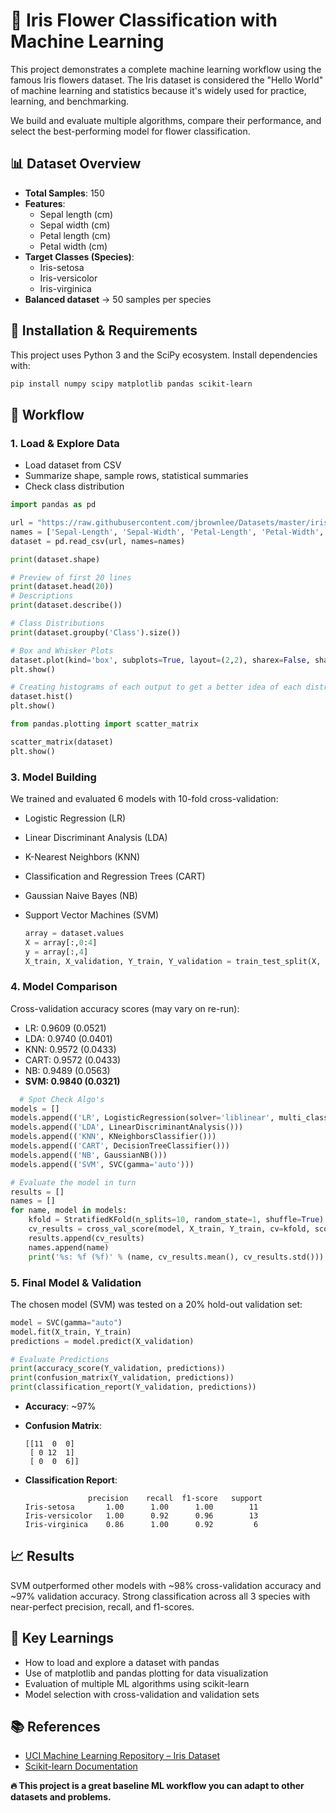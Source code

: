 # 🌸 Iris Flower Classification with Machine Learning

This project demonstrates a complete machine learning workflow using the famous Iris flowers dataset. The Iris dataset is considered the "Hello World" of machine learning and statistics because it's widely used for practice, learning, and benchmarking.

We build and evaluate multiple algorithms, compare their performance, and select the best-performing model for flower classification.

## 📊 Dataset Overview

- **Total Samples**: 150
- **Features**:
  - Sepal length (cm)
  - Sepal width (cm)
  - Petal length (cm)
  - Petal width (cm)
- **Target Classes (Species)**:
  - Iris-setosa
  - Iris-versicolor
  - Iris-virginica
- **Balanced dataset** → 50 samples per species

## 🔧 Installation & Requirements

This project uses Python 3 and the SciPy ecosystem. Install dependencies with:

```bash
pip install numpy scipy matplotlib pandas scikit-learn
```

## 🚀 Workflow

### 1. Load & Explore Data
- Load dataset from CSV
- Summarize shape, sample rows, statistical summaries
- Check class distribution

```python
import pandas as pd

url = "https://raw.githubusercontent.com/jbrownlee/Datasets/master/iris.csv"
names = ['Sepal-Length', 'Sepal-Width', 'Petal-Length', 'Petal-Width', 'Class']
dataset = pd.read_csv(url, names=names)

print(dataset.shape)

# Preview of first 20 lines
print(dataset.head(20))
# Descriptions
print(dataset.describe())

# Class Distributions
print(dataset.groupby('Class').size())
```

```python
# Box and Whisker Plots
dataset.plot(kind='box', subplots=True, layout=(2,2), sharex=False, sharey=False)
plt.show()

# Creating histograms of each output to get a better idea of each distribution
dataset.hist()
plt.show()

from pandas.plotting import scatter_matrix

scatter_matrix(dataset)
plt.show()
```

### 3. Model Building
We trained and evaluated 6 models with 10-fold cross-validation:

- Logistic Regression (LR)
- Linear Discriminant Analysis (LDA)
- K-Nearest Neighbors (KNN)
- Classification and Regression Trees (CART)
- Gaussian Naive Bayes (NB)
- Support Vector Machines (SVM)

  ```python
  array = dataset.values
  X = array[:,0:4]
  y = array[:,4]
  X_train, X_validation, Y_train, Y_validation = train_test_split(X, y, test_size=0.20, random_state=1)
  

### 4. Model Comparison
Cross-validation accuracy scores (may vary on re-run):

- LR:   0.9609 (0.0521)
- LDA:  0.9740 (0.0401)
- KNN:  0.9572 (0.0433)
- CART: 0.9572 (0.0433)
- NB:   0.9489 (0.0563)
- **SVM:  0.9840 (0.0321)**

```python
  # Spot Check Algo's
models = []
models.append(('LR', LogisticRegression(solver='liblinear', multi_class='ovr')))
models.append(('LDA', LinearDiscriminantAnalysis()))
models.append(('KNN', KNeighborsClassifier()))
models.append(('CART', DecisionTreeClassifier()))
models.append(('NB', GaussianNB()))
models.append(('SVM', SVC(gamma='auto')))

# Evaluate the model in turn
results = []
names = []
for name, model in models:
	kfold = StratifiedKFold(n_splits=10, random_state=1, shuffle=True)
	cv_results = cross_val_score(model, X_train, Y_train, cv=kfold, scoring='accuracy')
	results.append(cv_results)
	names.append(name)
	print('%s: %f (%f)' % (name, cv_results.mean(), cv_results.std()))
```

### 5. Final Model & Validation
The chosen model (SVM) was tested on a 20% hold-out validation set:

```python
model = SVC(gamma="auto")
model.fit(X_train, Y_train)
predictions = model.predict(X_validation)

# Evaluate Predictions
print(accuracy_score(Y_validation, predictions))
print(confusion_matrix(Y_validation, predictions))
print(classification_report(Y_validation, predictions))
```

- **Accuracy**: ~97%
- **Confusion Matrix**:
  ```
  [[11  0  0]
   [ 0 12  1]
   [ 0  0  6]]
  ```

- **Classification Report**:
  ```
                precision    recall  f1-score   support
  Iris-setosa       1.00      1.00      1.00        11
  Iris-versicolor   1.00      0.92      0.96        13
  Iris-virginica    0.86      1.00      0.92         6
  ```

## 📈 Results

SVM outperformed other models with ~98% cross-validation accuracy and ~97% validation accuracy. Strong classification across all 3 species with near-perfect precision, recall, and f1-scores.

## 📖 Key Learnings

- How to load and explore a dataset with pandas
- Use of matplotlib and pandas plotting for data visualization
- Evaluation of multiple ML algorithms using scikit-learn
- Model selection with cross-validation and validation sets

## 📚 References

- [UCI Machine Learning Repository – Iris Dataset](https://archive.ics.uci.edu/ml/datasets/iris)
- [Scikit-learn Documentation](https://scikit-learn.org/stable/)

**🔥 This project is a great baseline ML workflow you can adapt to other datasets and problems.**
